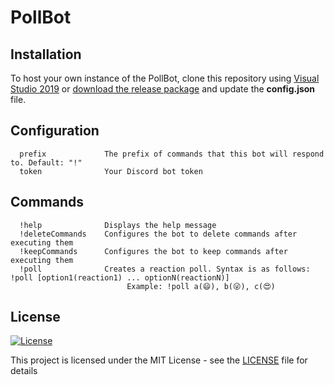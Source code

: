 # PollBot
 
## Installation
To host your own instance of the PollBot, clone this repository using [Visual Studio 2019](https://www.visualstudio.com/downloads/) or [download the release package](https://github.com/diazgabe/PollBot/releases) and update the  **config.json** file.

## Configuration
```
  prefix             The prefix of commands that this bot will respond to. Default: "!"
  token              Your Discord bot token
```

## Commands
```
  !help              Displays the help message
  !deleteCommands    Configures the bot to delete commands after executing them
  !keepCommands      Configures the bot to keep commands after executing them
  !poll              Creates a reaction poll. Syntax is as follows: !poll [option1(reaction1) ... optionN(reactionN)]  
                          Example: !poll a(😄), b(😜), c(😍)
```

## License

[![License](http://img.shields.io/:license-mit-blue.svg?style=flat-square)](http://badges.mit-license.org)

This project is licensed under the MIT License - see the [LICENSE](LICENSE) file for details
